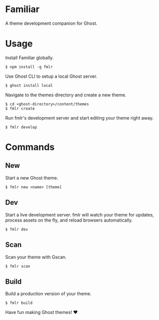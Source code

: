 # Familiar
A theme development companion for Ghost.

# Usage
Install Familiar globally.
```
$ npm install -g fmlr
```

Use Ghost CLI to setup a local Ghost server.
```
$ ghost install local
```

Navigate to the themes directory and create a new theme.
```
$ cd <ghost-directory>/content/themes
$ fmlr create
```

Run fmlr's development server and start editing your theme right away.
```
$ fmlr develop
```

# Commands

## New
Start a new Ghost theme.
```
$ fmlr new <name> [theme]
```

## Dev
Start a live development server. fmlr will watch your theme for updates, process assets on the fly, and reload browsers automatically.
```
$ fmlr dev
```

## Scan
Scan your theme with Gscan.
```
$ fmlr scan
```

## Build
Build a production version of your theme.
```
$ fmlr build
```

Have fun making Ghost themes! ♥
